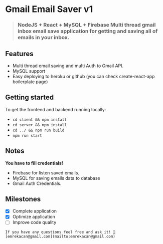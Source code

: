 # Gmail Email Saver v1

> ### NodeJS + React + MySQL + Firebase Multi thread gmail inbox email save application for getting and saving all of emails in your inbox.

## Features

- Multi thread email saving and multi Auth to Gmail API.
- MySQL support
- Easy deploying to heroku or github (you can check create-react-app boilerplate page)

## Getting started

To get the frontend and backend running locally:

- `cd client && npm install`
- `cd server && npm install`
- `cd ../ && npm run build`
- `npm run start`

## Notes

**You have to fill credentials!**

- Firebase for listen saved emails.
- MySQL for saving emails data to database
- Gmail Auth Credentials.

## Milestones

- [x] Complete application
- [x] Optimize application
- [ ] Improve code quality

```
If you have any questions feel free and ask it! 🍺 [emrekacan@gmail.com](mailto:emrekacan@gmail.com)
```

